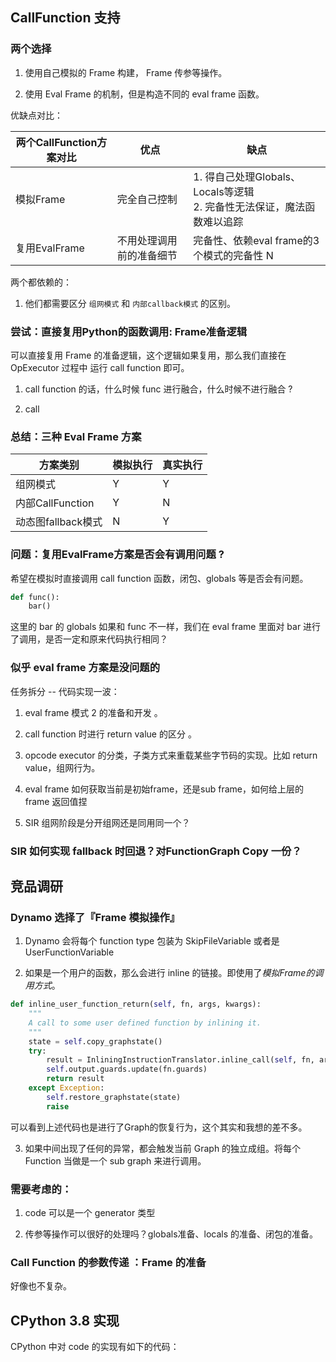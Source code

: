 ## CallFunction 支持

### 两个选择

1. 使用自己模拟的 Frame 构建， Frame 传参等操作。

2. 使用 Eval Frame 的机制，但是构造不同的 eval frame 函数。

优缺点对比：

| 两个CallFunction方案对比 |           优点           |                                     缺点                                    |
|       -------------      |       -------------      |                                   -------                                   |
|         模拟Frame        |       完全自己控制       |  1. 得自己处理Globals、Locals等逻辑<br>2. 完备性无法保证，魔法函数难以追踪  |
|       复用EvalFrame      | 不用处理调用前的准备细节 | 完备性、依赖eval frame的3个模式的完备性                                   N |

两个都依赖的：

1. 他们都需要区分 `组网模式` 和 `内部callback模式` 的区别。


### 尝试：直接复用Python的函数调用: Frame准备逻辑

可以直接复用 Frame 的准备逻辑，这个逻辑如果复用，那么我们直接在 OpExecutor 过程中 运行 call function 即可。

1. call function 的话，什么时候 func 进行融合，什么时候不进行融合 ?

2. call

### 总结：三种 Eval Frame 方案

|      方案类别      |    模拟执行   | 真实执行 |
|    -------------   | ------------- |  ------- |
|      组网模式      |       Y       |     Y    |
|  内部CallFunction  |       Y       |     N    |
| 动态图fallback模式 |       N       |     Y    |


### 问题：复用EvalFrame方案是否会有调用问题 ?

希望在模拟时直接调用 call function 函数，闭包、globals 等是否会有问题。

```python
def func():
    bar()
```

这里的 bar 的 globals 如果和 func 不一样，我们在 eval frame 里面对 bar 进行了调用，是否一定和原来代码执行相同？


### 似乎 eval frame 方案是没问题的

任务拆分 -- 代码实现一波：

1. eval frame 模式 2 的准备和开发 。

2. call function 时进行 return value 的区分 。

3. opcode executor 的分类，子类方式来重载某些字节码的实现。比如 return value，组网行为。

4. eval frame 如何获取当前是初始frame，还是sub frame，如何给上层的 frame 返回值捏

5. SIR 组网阶段是分开组网还是同用同一个？

### SIR 如何实现 fallback 时回退？对FunctionGraph Copy 一份？



## 竞品调研

### Dynamo 选择了『Frame 模拟操作』

1. Dynamo 会将每个 function type 包装为 SkipFileVariable 或者是 UserFunctionVariable

2. 如果是一个用户的函数，那么会进行 inline 的链接。即使用了*模拟Frame的调用方式*。

``` python
def inline_user_function_return(self, fn, args, kwargs):
    """
    A call to some user defined function by inlining it.
    """
    state = self.copy_graphstate()
    try:
        result = InliningInstructionTranslator.inline_call(self, fn, args, kwargs)
        self.output.guards.update(fn.guards)
        return result
    except Exception:
        self.restore_graphstate(state)
        raise
```
可以看到上述代码也是进行了Graph的恢复行为，这个其实和我想的差不多。

3. 如果中间出现了任何的异常，都会触发当前 Graph 的独立成组。将每个 Function 当做是一个 sub graph 来进行调用。


### 需要考虑的：

1. code 可以是一个 generator 类型

2. 传参等操作可以很好的处理吗？globals准备、locals 的准备、闭包的准备。

### Call Function 的参数传递 ：Frame 的准备

好像也不复杂。


## CPython 3.8 实现

CPython 中对 code 的实现有如下的代码：
